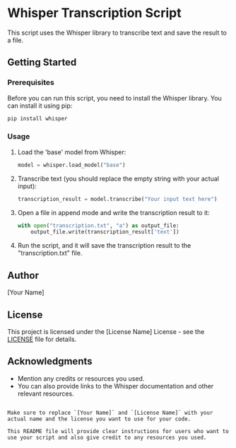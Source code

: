 

# Whisper Transcription Script

This script uses the Whisper library to transcribe text and save the result to a file.

## Getting Started

### Prerequisites

Before you can run this script, you need to install the Whisper library. You can install it using pip:

```bash
pip install whisper
```

### Usage

1. Load the 'base' model from Whisper:
   ```python
   model = whisper.load_model("base")
   ```

2. Transcribe text (you should replace the empty string with your actual input):
   ```python
   transcription_result = model.transcribe("Your input text here")
   ```

3. Open a file in append mode and write the transcription result to it:
   ```python
   with open("transcription.txt", "a") as output_file:
       output_file.write(transcription_result['text'])
   ```

4. Run the script, and it will save the transcription result to the "transcription.txt" file.

## Author

[Your Name]

## License

This project is licensed under the [License Name] License - see the [LICENSE](LICENSE) file for details.

## Acknowledgments

- Mention any credits or resources you used.
- You can also provide links to the Whisper documentation and other relevant resources.
```

Make sure to replace `[Your Name]` and `[License Name]` with your actual name and the license you want to use for your code.

This README file will provide clear instructions for users who want to use your script and also give credit to any resources you used.
